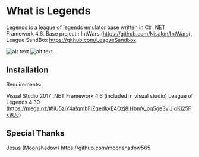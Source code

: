 
# What is Legends

  Legends is a league of legends emulator base written in C# .NET Framework 4.6.
  Base project : IntWars (https://github.com/Nisalon/IntWars), League SandBox https://github.com/LeagueSandbox
  
   ![alt text](https://image.ibb.co/kYeLFy/tp2.png) 
    ![alt text](https://image.ibb.co/dikuay/tp1.png)
  
 
  
 
  
## Installation

  Requirements:
  
  Visual Studio 2017
  .NET Framework 4.6 (included in visual studio)
  League of Legends 4.30 (https://mega.nz/#!iU5ziY4a!qmbFiZgedkyE4Ozj8IHbmV_oq5ge3vjJjqKI25Fx9Uc)

## Special Thanks

   Jesus (Moonshadow) https://github.com/moonshadow565


